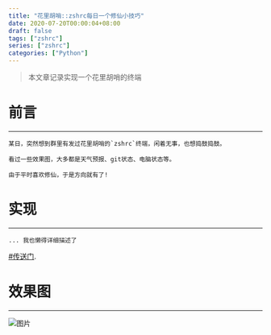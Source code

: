 ```yaml
---
title: "花里胡哨::zshrc每日一个修仙小技巧"
date: 2020-07-20T00:00:04+08:00
draft: false
tags: ["zshrc"]
series: ["zshrc"]
categories: ["Python"]
---
```


> 本文章记录实现一个花里胡哨的终端

# 前言
---

    某日，突然想到群里有发过花里胡哨的`zshrc`终端，闲着无事，也想捣鼓捣鼓。

    看过一些效果图，大多都是天气预报、git状态、电脑状态等。

    由于平时喜欢修仙，于是方向就有了!


# 实现
---

    ... 我也懒得详细描述了

[#传送门](https://gitee.com/ca7dem0n/my-zshrc/tree/master).


# 效果图
---

![图片](https://gitee.com/ca7dem0n/my-zshrc/raw/master/img/WX20210719-233327@2x.png)